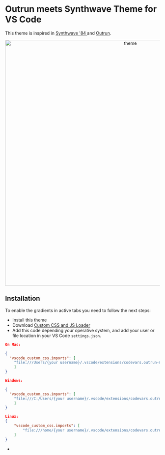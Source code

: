 # Outrun meets Synthwave Theme for VS Code
This theme is inspired in [Synthwave '84 ](https://marketplace.visualstudio.com/items?itemName=RobbOwen.synthwave-vscode) and [Outrun](https://marketplace.visualstudio.com/items?itemName=samrapdev.outrun).


<center> 
<img src="https://i.imgur.com/6OYcVPL.png" alt="theme"
	title="VS Code Theme" width="800" />
</center>

## Installation

To enable the gradients in active tabs you need to follow the next steps:
- Install this theme
- Download [Custom CSS and JS Loader](https://marketplace.visualstudio.com/items?itemName=be5invis.vscode-custom-css)
- Add this code depending your operative system, and add your user or file location in your VS Code `settings.json`. 

```json
On Mac:

{
  "vscode_custom_css.imports": [
    "file:///Users/{your username}/.vscode/extensions/codevars.outrun-meets-synthwave-0.0.1/synthWaveStyles.css"
    ]
}

Windows:

{
  "vscode_custom_css.imports": [
    "file:///C:/Users/{your username}/.vscode/extensions/codevars.outrun-meets-synthwave-0.0.1/synthWaveStyles.css"
    ]
}

Linux:
{
    "vscode_custom_css.imports": [
        "file:///home/{your username}/.vscode/extensions/codevars.outrun-meets-synthwave-0.0.1/synthWaveStyles.css"
    ]
}
```

- 